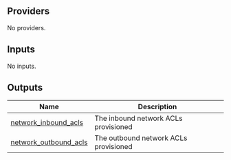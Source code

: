 <!-- BEGIN_TF_DOCS -->
## Providers

No providers.

## Inputs

No inputs.

## Outputs

| Name | Description |
|------|-------------|
| <a name="output_network_inbound_acls"></a> [network\_inbound\_acls](#output\_network\_inbound\_acls) | The inbound network ACLs provisioned |
| <a name="output_network_outbound_acls"></a> [network\_outbound\_acls](#output\_network\_outbound\_acls) | The outbound network ACLs provisioned |
<!-- END_TF_DOCS -->